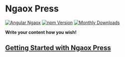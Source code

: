 # Ngaox Press

[![Angular Ngaox](https://img.shields.io/badge/Angular-Ngaox-red.svg)](https://ngaox-lab.web.app)
[![npm Version](https://img.shields.io/npm/v/@ngaox/press)](https://ngaox-lab.web.app/docs/press)
[![Monthly Downloads](https://img.shields.io/npm/dm/@ngaox/press)](https://www.npmjs.com/package/@ngaox/press)

**Write your content how you wish!**

## [Getting Started with Ngaox Press](https://ngaox-lab.web.app/docs/press)
